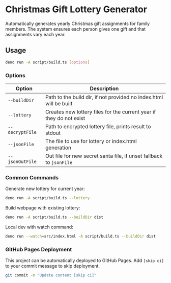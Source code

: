 # Christmas Gift Lottery Generator

Automatically generates yearly Christmas gift assignments for family members.
The system ensures each person gives one gift and that assignments vary each
year.

## Usage

```bash
deno run -A script/build.ts [options]
```

### Options

| Option          | Description                                                         |
| --------------- | ------------------------------------------------------------------- |
| `--buildDir`    | Path to the build dir, if not provided no index.html will be built  |
| `--lottery`     | Creates new lottery files for the current year if they do not exist |
| `--decryptFile` | Path to encrypted lottery file, prints result to stdout             |
| `--jsonFile`    | The file to use for lottery or index.html generation                |
| `--jsonOutFile` | Out file for new secret santa file, if unset fallback to `jsonFile` |

### Common Commands

Generate new lottery for current year:

```bash
deno run -A script/build.ts --lottery
```

Build webpage with existing lottery:

```bash
deno run -A script/build.ts --buildDir dist
```

Local dev with watch command:

```sh
deno run --watch=src/index.html -A script/build.ts --buildDir dist
```

### GitHub Pages Deployment

This project can be automatically deployed to GitHub Pages. Add `[skip ci]` to
your commit message to skip deployment.

```bash
git commit -m "Update content [skip ci]"
```
